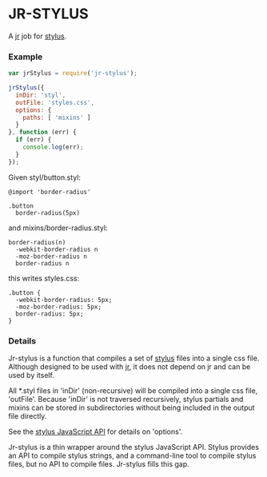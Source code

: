 # JR-STYLUS

A [jr](https://npmjs.org/package/jr) job for [stylus](http://learnboost.github.com/stylus/).

### Example

```javascript
var jrStylus = require('jr-stylus');

jrStylus({
  inDir: 'styl',
  outFile: 'styles.css',
  options: {
    paths: [ 'mixins' ]
  }
}, function (err) {
  if (err) {
    console.log(err);
  }
});
```

Given styl/button.styl:
```
@import 'border-radius'

.button
  border-radius(5px)
```

and mixins/border-radius.styl:
```
border-radius(n)
  -webkit-border-radius n
  -moz-border-radius n
  border-radius n
```

this writes styles.css:
```
.button {
  -webkit-border-radius: 5px;
  -moz-border-radius: 5px;
  border-radius: 5px;
}
```

### Details

Jr-stylus is a function that compiles a set of [stylus](http://learnboost.github.com/stylus/) files into a single css file.  Although designed to be used with [jr](https://npmjs.org/package/jr), it does not depend on jr and can be used by itself.

All \*.styl files in 'inDir' (non-recursive) will be compiled into a single css file, 'outFile'.  Because 'inDir' is not traversed recursively, stylus partials and mixins can be stored in subdirectories without being included in the output file directly.

See the [stylus JavaScript API](http://learnboost.github.com/stylus/docs/js.html) for details on 'options'.

Jr-stylus is a thin wrapper around the stylus JavaScript API.  Stylus provides an API to compile stylus strings, and a command-line tool to compile stylus files, but no API to compile files.  Jr-stylus fills this gap.